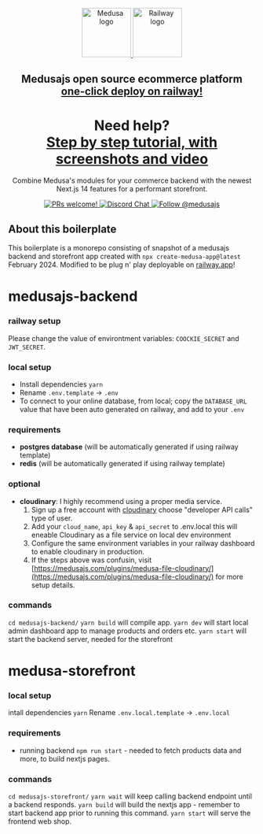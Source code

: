 <p align="center">
  <a href="https://www.medusajs.com">
    <picture>
      <source media="(prefers-color-scheme: dark)" srcset="https://user-images.githubusercontent.com/59018053/229103275-b5e482bb-4601-46e6-8142-244f531cebdb.svg">
      <source media="(prefers-color-scheme: light)" srcset="https://user-images.githubusercontent.com/59018053/229103726-e5b529a3-9b3f-4970-8a1f-c6af37f087bf.svg">
      <img alt="Medusa logo" src="https://user-images.githubusercontent.com/59018053/229103726-e5b529a3-9b3f-4970-8a1f-c6af37f087bf.svg" width=100>
    </picture>
  </a>
  <a href="https://railway.app/template/QvfPwp?referralCode=-Yg50p">
    <picture>
      <source media="(prefers-color-scheme: dark)" srcset="https://railway.app/brand/logo-light.svg">
      <source media="(prefers-color-scheme: light)" srcset="https://railway.app/brand/logo-dark.svg">
      <img alt="Railway logo" src="https://railway.app/brand/logo-light.svg" width=100>
    </picture>
  </a>
</p>

<h2 align="center">
  Medusajs open source ecommerce platform<br>
  <a href="https://railway.app/template/QvfPwp?referralCode=-Yg50p">one-click deploy on railway!</a>
</h2>

<h1 align="center">
  Need help?<br>
  <a href="https://funkyton.com/medusajs-free-fully-open-source-ecommerce-solution/">Step by step tutorial, with screenshots and video</a>
</h1>

<!--comment for test-->

<p align="center">
Combine Medusa's modules for your commerce backend with the newest Next.js 14 features for a performant storefront.</p>

<p align="center">
  <a href="https://github.com/medusajs/medusa/blob/master/CONTRIBUTING.md">
    <img src="https://img.shields.io/badge/PRs-welcome-brightgreen.svg?style=flat" alt="PRs welcome!" />
  </a>
  <a href="https://discord.gg/xpCwq3Kfn8">
    <img src="https://img.shields.io/badge/chat-on%20discord-7289DA.svg" alt="Discord Chat" />
  </a>
  <a href="https://twitter.com/intent/follow?screen_name=medusajs">
    <img src="https://img.shields.io/twitter/follow/medusajs.svg?label=Follow%20@medusajs" alt="Follow @medusajs" />
  </a>
</p>

## About this boilerplate

This boilerplate is a monorepo consisting of snapshot of a medusajs backend and storefront app created with `npx create-medusa-app@latest` February 2024. Modified to be plug n' play deployable on [railway.app](https://railway.app?referralCode=-Yg50p)!

# medusajs-backend

### railway setup

Please change the value of environtment variables: `COOCKIE_SECRET` and `JWT_SECRET`.

### local setup

- Install dependencies `yarn`
- Rename `.env.template` -> `.env`
- To connect to your online database, from local; copy the `DATABASE_URL` value that have been auto generated on railway, and add to your `.env`

### requirements

- **postgres database** (will be automatically generated if using railway template)
- **redis** (will be automatically generated if using railway template)

### optional

- **cloudinary**: I highly recommend using a proper media service.
  1.  Sign up a free account with [cloudinary](https://cloudinary.com/invites/lpov9zyyucivvxsnalc5/yhlpdo1vaw2mq1la0nks?t=default) choose "developer API calls" type of user.
  2.  Add your `cloud_name`, `api_key` & `api_secret` to .env.local this will eneable Cloudinary as a file service on local dev environment
  3.  Configure the same environment variables in your railway dashboard to enable cloudinary in production.
  4.  If the steps above was confusin, visit [https://medusajs.com/plugins/medusa-file-cloudinary/](https://medusajs.com/plugins/medusa-file-cloudinary/) for more setup details.

### commands

`cd medusajs-backend/`
`yarn build` will compile app.
`yarn dev` will start local admin dashboard app to manage products and orders etc.
`yarn start` will start the backend server, needed for the storefront

# medusa-storefront

### local setup

intall dependencies `yarn`
Rename `.env.local.template` -> `.env.local`

### requirements

- running backend `npm run start` - needed to fetch products data and more, to build nextjs pages.

### commands

`cd medusajs-storefront/`
`yarn wait` will keep calling backend endpoint until a backend responds.
`yarn build` will build the nextjs app - remember to start backend app prior to running this command.
`yarn start` will serve the frontend web shop.
